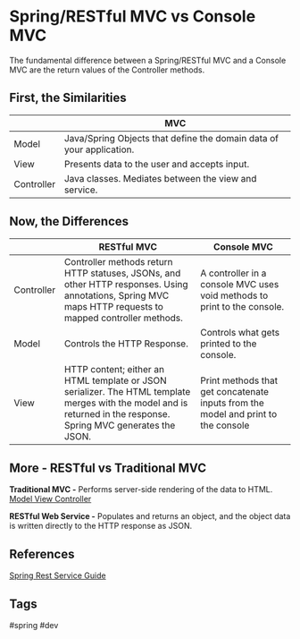 # Spring/RESTful MVC vs Console MVC  

The fundamental difference between a Spring/RESTful MVC and a Console MVC are the return values of the Controller methods.  

## First, the Similarities
|           |MVC |
|-----------|------------|
| Model     |Java/Spring Objects that define the domain data of your application.| 
| View      | Presents data to the user and accepts input.|
|Controller | Java classes. Mediates between the view and service.|

## Now, the Differences
|           |RESTful MVC | Console MVC |
|-----------|------------|-------------|
|Controller | Controller methods return HTTP statuses, JSONs, and other HTTP responses. Using annotations, Spring MVC maps HTTP requests to mapped controller methods.| A controller in a console MVC uses void methods to print to the console.|
| Model     |Controls the HTTP Response.| Controls what gets printed to the console.|
| View      | HTTP content; either an HTML template or JSON serializer. The HTML template merges with the model and is returned in the response. Spring MVC generates the JSON. | Print methods that get concatenate inputs from the model and print to the console| 



## More - RESTful vs Traditional MVC

**Traditional MVC -** Performs server-side rendering of the data to HTML.
[Model View Controller](../202210090632)  

**RESTful Web Service -** Populates and returns an object, and the object data is written directly to the HTTP response as JSON.

## References
[Spring Rest Service Guide](https://spring.io/guides/gs/rest-service/)

## Tags
#spring #dev
